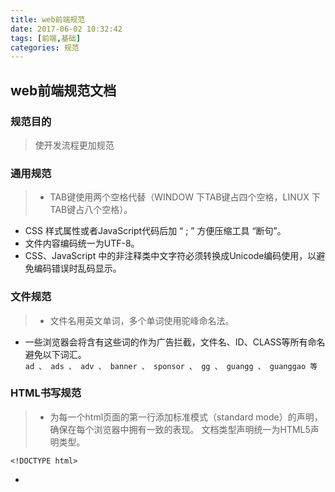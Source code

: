```yaml
---
title: web前端规范
date: 2017-06-02 10:32:42
tags: [前端,基础]
categories: 规范
---
```

## web前端规范文档
### 规范目的
> 使开发流程更加规范

### 通用规范
>- TAB键使用两个空格代替（WINDOW 下TAB键占四个空格，LINUX 下TAB键占八个空格）。
- CSS 样式属性或者JavaScript代码后加 “ ; ” 方便压缩工具 “断句”。
- 文件内容编码统一为UTF-8。
- CSS、JavaScript 中的非注释类中文字符必须转换成Unicode编码使用，以避免编码错误时乱码显示。

### 文件规范
>- 文件名用英文单词，多个单词使用驼峰命名法。
- 一些浏览器会将含有这些词的作为广告拦截，文件名、ID、CLASS等所有命名避免以下词汇。  
`ad 、 ads 、 adv 、 banner 、 sponsor 、 gg 、 guangg 、 guanggao 等`

### HTML书写规范
>- 为每一个html页面的第一行添加标准模式（standard mode）的声明，确保在每个浏览器中拥有一致的表现。
文档类型声明统一为HTML5声明类型。
```
<!DOCTYPE html>
```
-
